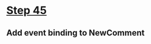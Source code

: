 # [Step 45](https://github.com/kamilkisiela/GitHunt-Lite-Angular/tree/step45)

## Add event binding to NewComment

